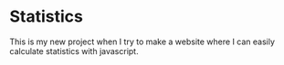 # Statistics
This is my new project when I try to make a website where I can easily calculate statistics with javascript.
